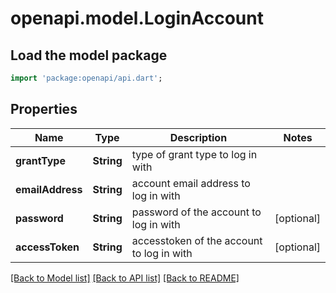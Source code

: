 # openapi.model.LoginAccount

## Load the model package
```dart
import 'package:openapi/api.dart';
```

## Properties
Name | Type | Description | Notes
------------ | ------------- | ------------- | -------------
**grantType** | **String** | type of grant type to log in with | 
**emailAddress** | **String** | account email address to log in with | 
**password** | **String** | password of the account to log in with | [optional] 
**accessToken** | **String** | accesstoken of the account to log in with | [optional] 

[[Back to Model list]](../README.md#documentation-for-models) [[Back to API list]](../README.md#documentation-for-api-endpoints) [[Back to README]](../README.md)


